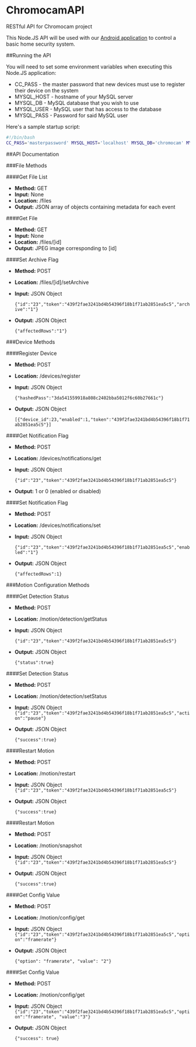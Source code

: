 # ChromocamAPI
RESTful API for Chromocam project

This Node.JS API will be used with our [Android application](https://github.com/ZhangC1459/Chromocam) to control a basic home security system.

##Running the API

You will need to set some environment variables when executing this Node.JS application:

 - CC_PASS - the master password that new devices must use to register their device on the system
 - MYSQL_HOST - hostname of your MySQL server
 - MYSQL_DB - MySQL database that you wish to use
 - MYSQL_USER - MySQL user that has access to the database
 - MYSQL_PASS - Password for said MySQL user

Here's a sample startup script:
```bash
#!/bin/bash
CC_PASS='masterpassword' MYSQL_HOST='localhost' MYSQL_DB='chromocam' MYSQL_USER='dbuser' MYSQL_PASS='password' node server
```
##API Documentation

###File Methods

####Get File List

- **Method:** GET
- **Input:** None
- **Location:** /files
- **Output:** JSON array of objects containing metadata for each event

####Get File
- **Method:** GET
- **Input:** None
- **Location:** /files/[id]
- **Output:** JPEG image corresponding to [id]

####Set Archive Flag
- **Method:** POST
- **Location:** /files/[id]/setArchive
- **Input:** JSON Object

  `{"id":"23","token":"439f2fae3241bd4b54396f18b1f71ab2851ea5c5","archive":"1"}`
- **Output:** JSON Object

  `{"affectedRows":"1"}`

###Device Methods

####Register Device
- **Method:** POST
- **Location:** /devices/register
- **Input:** JSON Object

  `{"hashedPass":"3da541559918a808c2402bba5012f6c60b27661c"}`
- **Output:** JSON Object

  `[{"device_id":23,"enabled":1,"token":"439f2fae3241bd4b54396f18b1f71ab2851ea5c5"}]`

####Get Notification Flag
- **Method:** POST
- **Location:** /devices/notifications/get
- **Input:** JSON Object

  `{"id":"23","token":"439f2fae3241bd4b54396f18b1f71ab2851ea5c5"}`
- **Output:** 1 or 0 (enabled or disabled)

####Set Notification Flag
- **Method:** POST
- **Location:** /devices/notifications/set
- **Input:** JSON Object

  `{"id":"23","token":"439f2fae3241bd4b54396f18b1f71ab2851ea5c5","enabled":"1"}`
- **Output:** JSON Object

  `{"affectedRows":1}`

###Motion Configuration Methods

####Get Detection Status
- **Method:** POST
- **Location:** /motion/detection/getStatus
- **Input:** JSON Object

  `{"id":"23","token":"439f2fae3241bd4b54396f18b1f71ab2851ea5c5"}`
- **Output:** JSON Object

  `{"status":true}`

####Set Detection Status
- **Method:** POST
- **Location:** /motion/detection/setStatus
- **Input:** JSON Object
  `{"id":"23","token":"439f2fae3241bd4b54396f18b1f71ab2851ea5c5","action":"pause"}`
- **Output:** JSON Object

  `{"success":true}`

####Restart Motion
- **Method:** POST
- **Location:** /motion/restart
- **Input:** JSON Object
  `{"id":"23","token":"439f2fae3241bd4b54396f18b1f71ab2851ea5c5"}`
- **Output:** JSON Object

  `{"success":true}`

####Restart Motion
- **Method:** POST
- **Location:** /motion/snapshot
- **Input:** JSON Object
  `{"id":"23","token":"439f2fae3241bd4b54396f18b1f71ab2851ea5c5"}`
- **Output:** JSON Object

  `{"success":true}`

####Get Config Value
- **Method:** POST
- **Location:** /motion/config/get
- **Input:** JSON Object
  `{"id":"23","token":"439f2fae3241bd4b54396f18b1f71ab2851ea5c5","option":"framerate"}`
- **Output:** JSON Object

  `{"option": "framerate", "value": "2"}`

####Set Config Value
- **Method:** POST
- **Location:** /motion/config/get
- **Input:** JSON Object
  `{"id":"23","token":"439f2fae3241bd4b54396f18b1f71ab2851ea5c5","option":"framerate", "value":"3"}`
- **Output:** JSON Object

  `{"success": true}`
